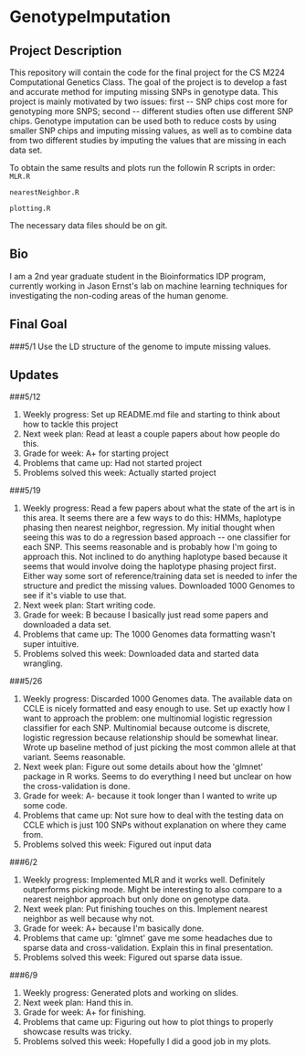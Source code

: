 # GenotypeImputation

## Project Description

This repository will contain the code for the final project for the CS M224 Computational Genetics Class. The goal of the project is to develop a fast and accurate method for imputing missing SNPs in genotype data. This project is mainly motivated by two issues: first -- SNP chips cost more for genotyping more SNPS; second -- different studies often use different SNP chips. Genotype imputation can be used both to reduce costs by using smaller SNP chips and imputing missing values, as well as to combine data from two different studies by imputing the values that are missing in each data set.

To obtain the same results and plots run the followin R scripts in order:
`MLR.R`

`nearestNeighbor.R`

`plotting.R`

The necessary data files should be on git.

## Bio

I am a 2nd year graduate student in the Bioinformatics IDP program, currently working in Jason Ernst's lab on machine learning techniques for investigating the non-coding areas of the human genome. 

## Final Goal
###5/1 
Use the LD structure of the genome to impute missing values.

## Updates

###5/12
1. Weekly progress: Set up README.md file and starting to think about how to tackle this project
2. Next week plan: Read at least a couple papers about how people do this.
3. Grade for week: A+ for starting project
4. Problems that came up: Had not started project
5. Problems solved this week: Actually started project

###5/19
1. Weekly progress: Read a few papers about what the state of the art is in this area. It seems there are a few ways to do this: HMMs, haplotype phasing then nearest neighbor, regression. My initial thought when seeing this was to do a regression based approach -- one classifier for each SNP. This seems reasonable and is probably how I'm going to approach this. Not inclined to do anything haplotype based because it seems that would involve doing the haplotype phasing project first. Either way some sort of reference/training data set is needed to infer the structure and predict the missing values. Downloaded 1000 Genomes to see if it's viable to use that.
2. Next week plan: Start writing code.
3. Grade for week: B because I basically just read some papers and downloaded a data set.
4. Problems that came up: The 1000 Genomes data formatting wasn't super intuitive. 
5. Problems solved this week: Downloaded data and started data wrangling.

###5/26
1. Weekly progress: Discarded 1000 Genomes data. The available data on CCLE is nicely formatted and easy enough to use. Set up exactly how I want to approach the problem: one multinomial logistic regression classifier for each SNP. Multinomial because outcome is discrete, logistic regression because relationship should be somewhat linear. Wrote up baseline method of just picking the most common allele at that variant. Seems reasonable.
2. Next week plan: Figure out some details about how the 'glmnet' package in R works. Seems to do everything I need but unclear on how the cross-validation is done.
3. Grade for week: A- because it took longer than I wanted to write up some code.
4. Problems that came up: Not sure how to deal with the testing data on CCLE which is just 100 SNPs without explanation on where they came from.
5. Problems solved this week: Figured out input data

###6/2
1. Weekly progress: Implemented MLR and it works well. Definitely outperforms picking mode. Might be interesting to also compare to a nearest neighbor approach but only done on genotype data. 
2. Next week plan: Put finishing touches on this. Implement nearest neighbor as well because why not.
3. Grade for week: A+ because I'm basically done.
4. Problems that came up: 'glmnet' gave me some headaches due to sparse data and cross-validation. Explain this in final presentation.
5. Problems solved this week: Figured out sparse data issue.

###6/9
1. Weekly progress: Generated plots and working on slides.
2. Next week plan: Hand this in.
3. Grade for week: A+ for finishing.
4. Problems that came up: Figuring out how to plot things to properly showcase results was tricky.
5. Problems solved this week: Hopefully I did a good job in my plots.
